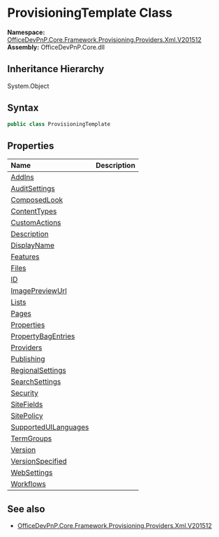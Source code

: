 # ProvisioningTemplate Class
  

**Namespace:** [OfficeDevPnP.Core.Framework.Provisioning.Providers.Xml.V201512](OfficeDevPnP.Core.Framework.Provisioning.Providers.Xml.V201512.md)  
**Assembly:** OfficeDevPnP.Core.dll  
## Inheritance Hierarchy
System.Object  
## Syntax
```C#
public class ProvisioningTemplate
```
## Properties
|**Name**|**Description**|
|:-----|:-----|
| [AddIns](OfficeDevPnP.Core.Framework.Provisioning.Providers.Xml.V201512.ProvisioningTemplate.AddIns.md) | 
| [AuditSettings](OfficeDevPnP.Core.Framework.Provisioning.Providers.Xml.V201512.ProvisioningTemplate.AuditSettings.md) | 
| [ComposedLook](OfficeDevPnP.Core.Framework.Provisioning.Providers.Xml.V201512.ProvisioningTemplate.ComposedLook.md) | 
| [ContentTypes](OfficeDevPnP.Core.Framework.Provisioning.Providers.Xml.V201512.ProvisioningTemplate.ContentTypes.md) | 
| [CustomActions](OfficeDevPnP.Core.Framework.Provisioning.Providers.Xml.V201512.ProvisioningTemplate.CustomActions.md) | 
| [Description](OfficeDevPnP.Core.Framework.Provisioning.Providers.Xml.V201512.ProvisioningTemplate.Description.md) | 
| [DisplayName](OfficeDevPnP.Core.Framework.Provisioning.Providers.Xml.V201512.ProvisioningTemplate.DisplayName.md) | 
| [Features](OfficeDevPnP.Core.Framework.Provisioning.Providers.Xml.V201512.ProvisioningTemplate.Features.md) | 
| [Files](OfficeDevPnP.Core.Framework.Provisioning.Providers.Xml.V201512.ProvisioningTemplate.Files.md) | 
| [ID](OfficeDevPnP.Core.Framework.Provisioning.Providers.Xml.V201512.ProvisioningTemplate.ID.md) | 
| [ImagePreviewUrl](OfficeDevPnP.Core.Framework.Provisioning.Providers.Xml.V201512.ProvisioningTemplate.ImagePreviewUrl.md) | 
| [Lists](OfficeDevPnP.Core.Framework.Provisioning.Providers.Xml.V201512.ProvisioningTemplate.Lists.md) | 
| [Pages](OfficeDevPnP.Core.Framework.Provisioning.Providers.Xml.V201512.ProvisioningTemplate.Pages.md) | 
| [Properties](OfficeDevPnP.Core.Framework.Provisioning.Providers.Xml.V201512.ProvisioningTemplate.Properties.md) | 
| [PropertyBagEntries](OfficeDevPnP.Core.Framework.Provisioning.Providers.Xml.V201512.ProvisioningTemplate.PropertyBagEntries.md) | 
| [Providers](OfficeDevPnP.Core.Framework.Provisioning.Providers.Xml.V201512.ProvisioningTemplate.Providers.md) | 
| [Publishing](OfficeDevPnP.Core.Framework.Provisioning.Providers.Xml.V201512.ProvisioningTemplate.Publishing.md) | 
| [RegionalSettings](OfficeDevPnP.Core.Framework.Provisioning.Providers.Xml.V201512.ProvisioningTemplate.RegionalSettings.md) | 
| [SearchSettings](OfficeDevPnP.Core.Framework.Provisioning.Providers.Xml.V201512.ProvisioningTemplate.SearchSettings.md) | 
| [Security](OfficeDevPnP.Core.Framework.Provisioning.Providers.Xml.V201512.ProvisioningTemplate.Security.md) | 
| [SiteFields](OfficeDevPnP.Core.Framework.Provisioning.Providers.Xml.V201512.ProvisioningTemplate.SiteFields.md) | 
| [SitePolicy](OfficeDevPnP.Core.Framework.Provisioning.Providers.Xml.V201512.ProvisioningTemplate.SitePolicy.md) | 
| [SupportedUILanguages](OfficeDevPnP.Core.Framework.Provisioning.Providers.Xml.V201512.ProvisioningTemplate.SupportedUILanguages.md) | 
| [TermGroups](OfficeDevPnP.Core.Framework.Provisioning.Providers.Xml.V201512.ProvisioningTemplate.TermGroups.md) | 
| [Version](OfficeDevPnP.Core.Framework.Provisioning.Providers.Xml.V201512.ProvisioningTemplate.Version.md) | 
| [VersionSpecified](OfficeDevPnP.Core.Framework.Provisioning.Providers.Xml.V201512.ProvisioningTemplate.VersionSpecified.md) | 
| [WebSettings](OfficeDevPnP.Core.Framework.Provisioning.Providers.Xml.V201512.ProvisioningTemplate.WebSettings.md) | 
| [Workflows](OfficeDevPnP.Core.Framework.Provisioning.Providers.Xml.V201512.ProvisioningTemplate.Workflows.md) | 
## See also
- [OfficeDevPnP.Core.Framework.Provisioning.Providers.Xml.V201512](OfficeDevPnP.Core.Framework.Provisioning.Providers.Xml.V201512.md)
